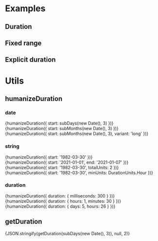 <script lang="ts">
	import { subDays, subMonths, subSeconds } from 'date-fns';

	import Preview from '$lib/components/Preview.svelte';

	import Duration from '$lib/components/Duration.svelte';
	import { getDuration, humanizeDuration, DurationUnits } from '$lib/utils/duration';
</script>

<h1>Examples</h1>

<h2>Duration</h2>

<Preview>
	<div class="grid">
		<Duration start={new Date()} />
		<Duration start={new Date()} totalUnits={1} />
		<Duration start={new Date()} totalUnits={2} />
		<Duration start={new Date()} totalUnits={2} minUnits={DurationUnits.Second} />
		<Duration start={new Date()} minUnits={DurationUnits.Minute} />
		<Duration start={subSeconds(new Date(), 55)} totalUnits={1} />
	</div>
</Preview>

<h2>Fixed range</h2>

<Preview>
	<Duration start={subDays(new Date(), 3)} end={subDays(new Date(), 1)} />
</Preview>

<h2>Explicit duration</h2>

<Preview>
	<Duration duration={{ milliseconds: 54321 }} />
</Preview>

<h1>Utils</h1>

<h2>humanizeDuration</h2>

<h3>date</h3>

<Preview>
	<div>{humanizeDuration({ start: subDays(new Date(), 3) })}</div>
	<div>{humanizeDuration({ start: subMonths(new Date(), 3) })}</div>
	<div>{humanizeDuration({ start: subMonths(new Date(), 3), variant: 'long' })}</div>
</Preview>

<h3>string</h3>

<Preview>
	<div>{humanizeDuration({ start: '1982-03-30' })}</div>
	<div>{humanizeDuration({ start: '2021-01-01', end: '2021-01-07' })}</div>
	<div>{humanizeDuration({ start: '1982-03-30', totalUnits: 2 })}</div>
	<div>{humanizeDuration({ start: '1982-03-30', minUnits: DurationUnits.Hour })}</div>
</Preview>

<h3>duration</h3>

<Preview>
	<div>{humanizeDuration({ duration: { milliseconds: 300 } })}</div>
	<div>{humanizeDuration({ duration: { hours: 1, minutes: 30 } })}</div>
	<div>{humanizeDuration({ duration: { days: 5, hours: 26 } })}</div>
</Preview>

<h2>getDuration</h2>

<Preview>{JSON.stringify(getDuration(subDays(new Date(), 3)), null, 2)}</Preview>
